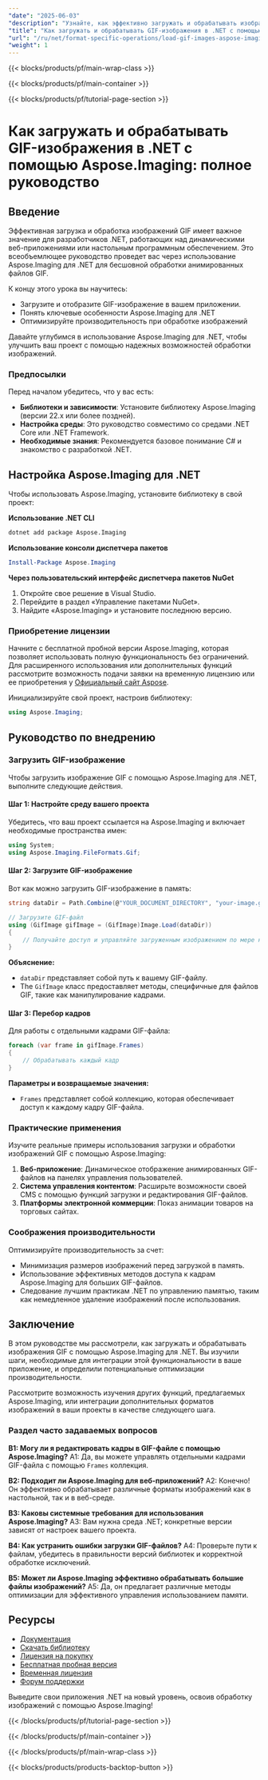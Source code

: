 ```yaml
---
"date": "2025-06-03"
"description": "Узнайте, как эффективно загружать и обрабатывать изображения GIF в ваших приложениях .NET с помощью Aspose.Imaging. Это всеобъемлющее руководство охватывает настройку, примеры кода и советы по производительности."
"title": "Как загружать и обрабатывать GIF-изображения в .NET с помощью Aspose.Imaging&#58; Полное руководство"
"url": "/ru/net/format-specific-operations/load-gif-images-aspose-imaging-net-tutorial/"
"weight": 1
---
```


{{< blocks/products/pf/main-wrap-class >}}

{{< blocks/products/pf/main-container >}}

{{< blocks/products/pf/tutorial-page-section >}}
# Как загружать и обрабатывать GIF-изображения в .NET с помощью Aspose.Imaging: полное руководство

## Введение

Эффективная загрузка и обработка изображений GIF имеет важное значение для разработчиков .NET, работающих над динамическими веб-приложениями или настольным программным обеспечением. Это всеобъемлющее руководство проведет вас через использование Aspose.Imaging для .NET для бесшовной обработки анимированных файлов GIF.

К концу этого урока вы научитесь:
- Загрузите и отобразите GIF-изображение в вашем приложении.
- Понять ключевые особенности Aspose.Imaging для .NET
- Оптимизируйте производительность при обработке изображений

Давайте углубимся в использование Aspose.Imaging для .NET, чтобы улучшить ваш проект с помощью надежных возможностей обработки изображений.

### Предпосылки

Перед началом убедитесь, что у вас есть:
- **Библиотеки и зависимости**: Установите библиотеку Aspose.Imaging (версии 22.x или более поздней).
- **Настройка среды**: Это руководство совместимо со средами .NET Core или .NET Framework.
- **Необходимые знания**: Рекомендуется базовое понимание C# и знакомство с разработкой .NET.

## Настройка Aspose.Imaging для .NET

Чтобы использовать Aspose.Imaging, установите библиотеку в свой проект:

**Использование .NET CLI**

```bash
dotnet add package Aspose.Imaging
```

**Использование консоли диспетчера пакетов**

```powershell
Install-Package Aspose.Imaging
```

**Через пользовательский интерфейс диспетчера пакетов NuGet**

1. Откройте свое решение в Visual Studio.
2. Перейдите в раздел «Управление пакетами NuGet».
3. Найдите «Aspose.Imaging» и установите последнюю версию.

### Приобретение лицензии

Начните с бесплатной пробной версии Aspose.Imaging, которая позволяет использовать полную функциональность без ограничений. Для расширенного использования или дополнительных функций рассмотрите возможность подачи заявки на временную лицензию или ее приобретения у [Официальный сайт Aspose](https://purchase.aspose.com/buy).

Инициализируйте свой проект, настроив библиотеку:

```csharp
using Aspose.Imaging;
```

## Руководство по внедрению

### Загрузить GIF-изображение

Чтобы загрузить изображение GIF с помощью Aspose.Imaging для .NET, выполните следующие действия.

#### Шаг 1: Настройте среду вашего проекта

Убедитесь, что ваш проект ссылается на Aspose.Imaging и включает необходимые пространства имен:

```csharp
using System;
using Aspose.Imaging.FileFormats.Gif;
```

#### Шаг 2: Загрузите GIF-изображение

Вот как можно загрузить GIF-изображение в память:

```csharp
string dataDir = Path.Combine(@"YOUR_DOCUMENT_DIRECTORY", "your-image.gif");

// Загрузите GIF-файл
using (GifImage gifImage = (GifImage)Image.Load(dataDir))
{
    // Получайте доступ и управляйте загруженным изображением по мере необходимости.
}
```

**Объяснение:**
- `dataDir` представляет собой путь к вашему GIF-файлу.
- The `GifImage` класс предоставляет методы, специфичные для файлов GIF, такие как манипулирование кадрами.

#### Шаг 3: Перебор кадров

Для работы с отдельными кадрами GIF-файла:

```csharp
foreach (var frame in gifImage.Frames)
{
    // Обрабатывать каждый кадр
}
```

**Параметры и возвращаемые значения:**
- `Frames` представляет собой коллекцию, которая обеспечивает доступ к каждому кадру GIF-файла.

### Практические применения

Изучите реальные примеры использования загрузки и обработки изображений GIF с помощью Aspose.Imaging:
1. **Веб-приложение**: Динамическое отображение анимированных GIF-файлов на панелях управления пользователей.
2. **Система управления контентом**: Расширьте возможности своей CMS с помощью функций загрузки и редактирования GIF-файлов.
3. **Платформы электронной коммерции**: Показ анимации товаров на торговых сайтах.

### Соображения производительности

Оптимизируйте производительность за счет:
- Минимизация размеров изображений перед загрузкой в память.
- Использование эффективных методов доступа к кадрам Aspose.Imaging для больших GIF-файлов.
- Следование лучшим практикам .NET по управлению памятью, таким как немедленное удаление изображений после использования.

## Заключение

В этом руководстве мы рассмотрели, как загружать и обрабатывать изображения GIF с помощью Aspose.Imaging для .NET. Вы изучили шаги, необходимые для интеграции этой функциональности в ваше приложение, и определили потенциальные оптимизации производительности.

Рассмотрите возможность изучения других функций, предлагаемых Aspose.Imaging, или интеграции дополнительных форматов изображений в ваши проекты в качестве следующего шага.

### Раздел часто задаваемых вопросов

**В1: Могу ли я редактировать кадры в GIF-файле с помощью Aspose.Imaging?**
A1: Да, вы можете управлять отдельными кадрами GIF-файла с помощью `Frames` коллекция.

**В2: Подходит ли Aspose.Imaging для веб-приложений?**
A2: Конечно! Он эффективно обрабатывает различные форматы изображений как в настольной, так и в веб-среде.

**В3: Каковы системные требования для использования Aspose.Imaging?**
A3: Вам нужна среда .NET; конкретные версии зависят от настроек вашего проекта.

**В4: Как устранить ошибки загрузки GIF-файлов?**
A4: Проверьте пути к файлам, убедитесь в правильности версий библиотек и корректной обработке исключений.

**В5: Может ли Aspose.Imaging эффективно обрабатывать большие файлы изображений?**
A5: Да, он предлагает различные методы оптимизации для эффективного управления использованием памяти.

## Ресурсы
- [Документация](https://reference.aspose.com/imaging/net/)
- [Скачать библиотеку](https://releases.aspose.com/imaging/net/)
- [Лицензия на покупку](https://purchase.aspose.com/buy)
- [Бесплатная пробная версия](https://releases.aspose.com/imaging/net/)
- [Временная лицензия](https://purchase.aspose.com/temporary-license/)
- [Форум поддержки](https://forum.aspose.com/c/imaging/10)

Выведите свои приложения .NET на новый уровень, освоив обработку изображений с помощью Aspose.Imaging!

{{< /blocks/products/pf/tutorial-page-section >}}

{{< /blocks/products/pf/main-container >}}

{{< /blocks/products/pf/main-wrap-class >}}

{{< blocks/products/products-backtop-button >}}